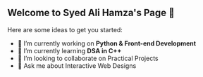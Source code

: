 ## Welcome to Syed Ali Hamza's Page 👋

<!-- **SyedAliHamzaBukhari/SyedAliHamzaBukhari** is a ✨ _special_ ✨ repository because its `README.md` (this file) appears on your GitHub profile. -->

Here are some ideas to get you started:

- 🔭 I’m currently working on **Python & Front-end Development**
- 🌱 I’m currently learning **DSA in C++**
- 👯 I’m looking to collaborate on Practical Projects
- 💬 Ask me about Interactive Web Designs
